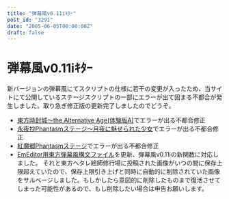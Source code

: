```yaml
---
title: "弾幕風v0.11iｷﾀｰ"
post_id: "3291"
date: "2005-06-05T00:00:00Z"
draft: false
---
```


# 弾幕風v0.11iｷﾀｰ

新バージョンの弾幕風にてスクリプトの仕様に若干の変更が入ったため、当サイトにて公開しているステージスクリプトの一部にエラーが出て固まる不都合が発生しました。取り急ぎ修正版の更新完了しましたのでどうぞ。 

  * [東方時封城～the Alternative Age(体験版A)](/!/thA/)でエラーが出る不都合修正
  * [永夜抄Phantasmステージ～月夜に魅せられた少女](/tag/touhou-in-phantasm)でエラーが出る不都合修正
  * [紅魔郷Phantasmステージ](/tag/touhou-eosd-phantasm)でエラーが出る不都合修正
  * [EmEditor用東方弾幕風構文ファイル](/emeditor-danmakufu)を更新、弾幕風v0.11iの新関数に対応しました。
それと東方ヘタレ絵師修行場に投稿された画像がいつの間に保存上限超えていたので、保存上限引き上げと同時に自動的に削除されていた画像をサルベージしました。もしかしたら意図的に削除したものまで復活させてしまった可能性があるので、もし削除したい場合は申告お願いします。
